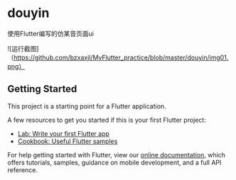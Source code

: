 # douyin

使用Flutter编写的仿某音页面ui

![运行截图]（https://github.com/bzxaxjl/MyFlutter_practice/blob/master/douyin/img01.png）

## Getting Started

This project is a starting point for a Flutter application.

A few resources to get you started if this is your first Flutter project:

- [Lab: Write your first Flutter app](https://flutter.dev/docs/get-started/codelab)
- [Cookbook: Useful Flutter samples](https://flutter.dev/docs/cookbook)

For help getting started with Flutter, view our
[online documentation](https://flutter.dev/docs), which offers tutorials,
samples, guidance on mobile development, and a full API reference.
